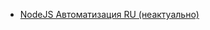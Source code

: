 - [NodeJS Автоматизация RU (неактуально)](https://www.youtube.com/watch?v=GhXT7fPOLcA&list=PL5eiLar9sxBF6839344S7gN7qaK24P-FS&index=1)

